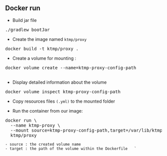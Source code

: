 ## Docker run 
- Build jar file
<pre>./gradlew bootJar</pre>
- Create the image named  `ktmp/proxy`
<pre>docker build -t ktmp/proxy .
</pre>

- Create a volume for mounting : 
<pre>docker volume create --name=ktmp-proxy-config-path
                </pre>
- Display detailed information about the volume
<pre>docker volume inspect ktmp-proxy-config-path
</pre>            
- Copy resources files `(.yml)` to the mounted folder 

- Run the container from our image:
<pre>docker run \
  --name ktmp-proxy \
  --mount source=ktmp-proxy-config-path,target=/var/lib/ktmp/config \
  ktmp/proxy</pre>
  
    - source : the created volume name 
    - target : the path of the volume within the Dockerfile   `